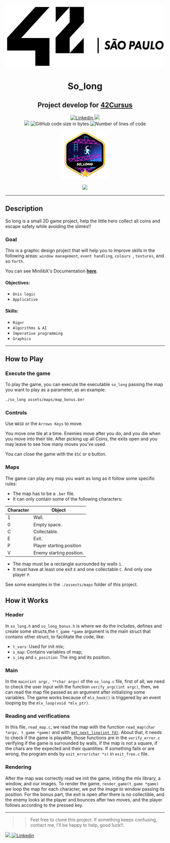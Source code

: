 <div align="center">
	<a href="https://www.42sp.org.br/">
		<img src="https://github.com/LucasDatilioCarderelli/42Cursus/blob/master/img/42-saopaulo.png" height=200>
	</a>
</div>

<h1 align="center"> So_long </h1>

<h2 align="center">
	Project develop for <a href="https://github.com/LucasDatilioCarderelli/42Cursus"> 42Cursus </a>
</h2>

<p align="center">
  	<a href="https://www.linkedin.com/in/lucasdatiliocarderelli/">
    	<img alt="Linkedin" src="https://img.shields.io/badge/Lucas Datilio Carderelli-blue?style=flat&logo=Linkedin&logoColor=white" />
  	</a>
	<a href="https://github.com/LucasDatilioCarderelli" alt="login intra">
    	<img src="https://img.shields.io/badge/-ldatilio-gray?style=flat&logo=42&logoColor=white" />
	</a>
	<br>
    <img src="https://img.shields.io/github/last-commit/LucasDatilioCarderelli/so_long?color=blue">
	<img alt="GitHub code size in bytes" src="https://img.shields.io/github/languages/code-size/LucasDatilioCarderelli/so_long?color=blue" />
	<img alt="Number of lines of code" src="https://img.shields.io/tokei/lines/github/LucasDatilioCarderelli/so_long?color=blue" />
</p>

<div align="center">
	<a href="https://github.com/LucasDatilioCarderelli/02-So_long">
		<img src="https://github.com/LucasDatilioCarderelli/42Cursus/blob/master/img/so_long.png">
	</a>
    <br><br>
		<img src="https://github.com/LucasDatilioCarderelli/42Cursus/blob/master/img/so_long.gif">
</div>

---

## Description
So long is a small 2D game project, help the little hero collect all coins and escape safety while avoiding the slimes!!

### Goal
This is a graphic design project that will help you to improve skills in the following
areas: ``window management``, ``event handling``, ``colours ``, ``textures``, and so ``forth``.

You can see MinilibX's Documentation **[here](https://harm-smits.github.io/42docs/libs/minilibx.html)**.

#### Objectives:
* ``Unix logic``
* ``Applicative``

#### Skills:
* ``Rigor``
* ``Algorithms & AI``
* ``Imperative programming``
* ``Graphics``

---

## How to Play

### Execute the game

To play the game, you can execute the executable ``so_long`` passing the map you want to play as a parameter, as an example:
```bash
./so_long assets/maps/map_bonus.ber
```

### Controls
Use ``WASD`` or the ``Arrows Keys`` to move.

You move one tile at a time. Enemies move after you do, and you die when you move into their tile. After picking up all Coins, the exits open and you may leave to see how many moves you’ve used.

You can close the game with the ``ESC`` or `Q` button.

### Maps
The game can play any map you want as long as it follow some specific rules:
* The map has to be a ``.ber`` file.
* It can only contain some of the following characters:

|   Character   |   Object      |
| - | ------------------------- |
| 1 | Wall.                     |
| 0 | Empty space.              |
| C | Collectable.              |
| E | Exit.                     |
| P | Player starting position  |
| V | Enemy starting position.  |

* The map must be a rectangle surrounded by walls ``1``.
* It must have at least one exit ``E`` and one collectable ``C``. And only one player ``P``.

See some examples in the ``./assests/maps`` folder of this project.

## How it Works

### Header
In ``so_long.h`` and ``so_long_bonus.h`` is where we do the includes, defines and create some structs,the ``t_game *game`` argument is the main struct that contains other struct, to facilitate the code, like:
* ``t_vars``: Used for init mlx;
* ``s_map``: Contains variables of map;
* ``s_img`` and ``s_position``: The img and its position.

### Main
In the ``main(int argc, **char argv)`` of the ``so_long.c`` file, first of all, we need to check the user input with the function ``verify_argc(int argc)``, then, we can read the map file passed as an argument after initializing some variables.
The game works because of ``mlx_hook()`` is triggered by an event looping by the ``mlx_loop(void *mlx_ptr)``.

### Reading and verifications
In this file, ``read_map.c``, we read the map with the function ``read_map(char *argv, t_game *game)`` and with [``get_next_line(int fd)``](https://github.com/LucasDatilioCarderelli/01-Get_next_line). About that, it needs to check if the game is playable, those functions are in the ``verify_error.c`` verifying if the game is surrounded by walls, if the map is not a square, if the chars are the expected and their quantities. If something fails or are wrong, the program ends by ``exit_error(char *s)`` in ``exit_free.c`` file.

### Rendering
After the map was correctly read we init the game, initing the mlx library, a window, and our images.
To render the game, ``render_game(t_game *game)`` we loop the map for each character, we put the image to window passing its position. For the bonus part, the exit is open after there is no collectible, and the enemy looks at the player and bounces after two moves, and the player follows according to the pressed key.

---

>> Feel free to clone this project. If something keeps confusing, contact me, I'll be happy to help, good luck!!.

<a href="https://github.com/LucasDatilioCarderelli" alt="login intra">
    <img src="https://img.shields.io/badge/-ldatilio-gray?style=flat&logo=42&logoColor=white" />
</a>
<a href="https://www.linkedin.com/in/lucasdatiliocarderelli/">
    <img alt="Linkedin" src="https://img.shields.io/badge/Lucas Datilio Carderelli-blue?style=flat&logo=Linkedin&logoColor=white" />
</a>
